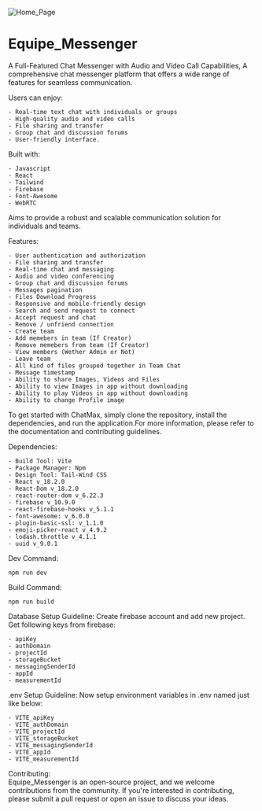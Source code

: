 ![Home_Page](https://github.com/Shaheryarkhalid/Equipe_Messenger/assets/41621149/15ce110e-c7f8-44d2-9b81-9776235d7a76)

# Equipe_Messenger
A Full-Featured Chat Messenger with Audio and Video Call Capabilities, A comprehensive chat messenger platform that offers a wide range of features for seamless communication. 

Users can enjoy: 

	- Real-time text chat with individuals or groups 
	- High-quality audio and video calls 
	- File sharing and transfer 
	- Group chat and discussion forums 
	- User-friendly interface.

Built with:

	- Javascript 
 	- React
  	- Tailwind
 	- Firebase 
	- Font-Awesome 
  	- WebRTC
   
Aims to provide a robust and scalable communication solution for individuals and teams. 

Features: 

    - User authentication and authorization 
    - File sharing and transfer  
    - Real-time chat and messaging 
    - Audio and video conferencing 
    - Group chat and discussion forums
    - Messages pagination
    - Files Download Progress
    - Responsive and mobile-friendly design 
    - Search and send request to connect
    - Accept request and chat
    - Remove / unfriend connection
    - Create team
    - Add memebers in team (If Creator)
    - Remove memebers from team (If Creator)
    - View members (Wether Admin or Not)
    - Leave team
	- All kind of files grouped together in Team Chat
	- Message timestamp
	- Ability to share Images, Videos and Files
	- Ability to view Images in app without downloading 
	- Ability to play Videos in app without downloading 
	- Ability to change Profile image

To get started with ChatMax, simply clone the repository, install the dependencies, and run the application.For more information, please refer to the documentation and contributing guidelines. 

Dependencies:  

	- Build Tool: Vite
	- Package Manager: Npm
	- Design Tool: Tail-Wind CSS
	- React v_18.2.0
	- React-Dom v_18.2.0
	- react-router-dom v_6.22.3	
	- firebase v_10.9.0
	- react-firebase-hooks v_5.1.1
	- font-awesome: v_6.0.0
 	- plugin-basic-ssl: v_1.1.0
	- emoji-picker-react v_4.9.2		
	- lodash.throttle v_4.1.1
	- uuid v_9.0.1
Dev Command:

	npm run dev
Build Command:

	npm run build

Database Setup Guideline:	Create firebase account and add new project. Get following keys from firebase:

	- apiKey
	- authDomain
	- projectId
	- storageBucket
	- messagingSenderId
	- appId
	- measurementId

.env Setup Guideline:	Now setup environment variables in .env named just like below:

	- VITE_apiKey
	- VITE_authDomain
	- VITE_projectId
	- VITE_storageBucket
	- VITE_messagingSenderId
	- VITE_appId
	- VITE_measurementId

Contributing:  
    Equipe_Messenger is an open-source project, and we welcome contributions from the community. If you're interested in contributing, please submit a pull request or open an issue to discuss your ideas.
